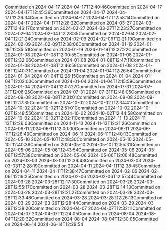 Committed on 2024-04-17 2024-04-17T12:40:46Committed on 2024-04-17 2024-04-17T12:45:36Committed on 2024-04-17 2024-04-17T12:26:34Committed on 2024-04-17 2024-04-17T12:58:14Committed on 2024-04-17 2024-04-17T12:28:22Committed on 2024-03-27 2024-03-27T12:46:17Committed on 2024-03-27 2024-03-27T12:23:27Committed on 2024-02-04 2024-02-04T12:28:35Committed on 2024-02-04 2024-02-04T12:21:24Committed on 2024-02-09 2024-02-09T12:21:19Committed on 2024-02-09 2024-02-09T12:38:06Committed on 2024-01-19 2024-01-19T12:35:51Committed on 2024-01-19 2024-01-19T12:27:22Committed on 2024-01-08 2024-01-08T12:00:55Committed on 2024-01-08 2024-01-08T12:32:06Committed on 2024-01-08 2024-01-08T12:47:11Committed on 2024-01-08 2024-01-08T12:46:59Committed on 2024-01-08 2024-01-08T12:40:31Committed on 2024-01-04 2024-01-04T12:26:54Committed on 2024-01-04 2024-01-04T12:26:15Committed on 2024-01-04 2024-01-04T12:02:03Committed on 2024-01-04 2024-01-04T12:15:59Committed on 2024-01-04 2024-01-04T12:07:27Committed on 2024-07-31 2024-07-31T12:06:25Committed on 2024-07-31 2024-07-31T12:48:05Committed on 2024-09-08 2024-09-08T12:31:01Committed on 2024-09-08 2024-09-08T12:17:35Committed on 2024-10-02 2024-10-02T12:34:41Committed on 2024-10-02 2024-10-02T12:51:01Committed on 2024-10-02 2024-10-02T12:48:55Committed on 2024-10-02 2024-10-02T12:44:58Committed on 2024-10-02 2024-10-02T12:02:11Committed on 2024-11-13 2024-11-13T12:26:03Committed on 2024-11-13 2024-11-13T12:21:26Committed on 2024-06-11 2024-06-11T12:00:00Committed on 2024-06-11 2024-06-11T12:26:49Committed on 2024-06-11 2024-06-11T12:40:13Committed on 2024-05-10 2024-05-10T12:48:30Committed on 2024-05-10 2024-05-10T12:40:36Committed on 2024-05-10 2024-05-10T12:55:31Committed on 2024-05-06 2024-05-06T12:43:54Committed on 2024-05-06 2024-05-06T12:57:38Committed on 2024-05-06 2024-05-06T12:06:48Committed on 2024-03-03 2024-03-03T12:39:43Committed on 2024-03-03 2024-03-03T12:28:19Committed on 2024-04-11 2024-04-11T12:38:45Committed on 2024-04-11 2024-04-11T12:38:47Committed on 2024-02-06 2024-02-06T12:19:25Committed on 2024-02-06 2024-02-06T12:57:44Committed on 2024-03-28 2024-03-28T12:17:30Committed on 2024-03-28 2024-03-28T12:55:17Committed on 2024-03-28 2024-03-28T12:14:10Committed on 2024-03-28 2024-03-28T12:21:27Committed on 2024-03-28 2024-03-28T12:33:48Committed on 2024-03-28 2024-03-28T12:26:13Committed on 2024-03-29 2024-03-29T12:28:44Committed on 2024-03-29 2024-03-29T12:38:20Committed on 2024-04-07 2024-04-07T12:32:11Committed on 2024-04-07 2024-04-07T12:24:05Committed on 2024-08-04 2024-08-04T12:20:32Committed on 2024-08-04 2024-08-04T12:30:05Committed on 2024-06-14 2024-06-14T12:29:54
